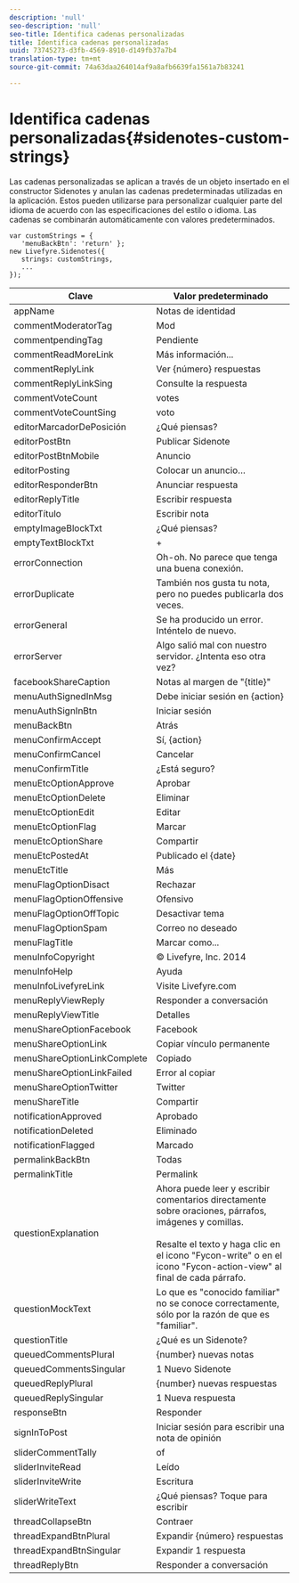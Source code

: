 ```yaml
---
description: 'null'
seo-description: 'null'
seo-title: Identifica cadenas personalizadas
title: Identifica cadenas personalizadas
uuid: 73745273-d3fb-4569-8910-d149fb37a7b4
translation-type: tm+mt
source-git-commit: 74a63daa264014af9a8afb6639fa1561a7b83241

---
```



# Identifica cadenas personalizadas{#sidenotes-custom-strings}

Las cadenas personalizadas se aplican a través de un objeto insertado en el constructor Sidenotes y anulan las cadenas predeterminadas utilizadas en la aplicación. Estos pueden utilizarse para personalizar cualquier parte del idioma de acuerdo con las especificaciones del estilo o idioma. Las cadenas se combinarán automáticamente con valores predeterminados.

```
var customStrings = { 
   'menuBackBtn': 'return' }; 
new Livefyre.Sidenotes({ 
   strings: customStrings, 
   ...  
});
```

| Clave | Valor predeterminado |
|---|---|
| appName | Notas de identidad |
| commentModeratorTag | Mod |
| commentpendingTag | Pendiente |
| commentReadMoreLink | Más información... |
| commentReplyLink | Ver {número} respuestas |
| commentReplyLinkSing | Consulte la respuesta |
| commentVoteCount | votes |
| commentVoteCountSing | voto |
| editorMarcadorDePosición | ¿Qué piensas? |
| editorPostBtn | Publicar Sidenote |
| editorPostBtnMobile | Anuncio |
| editorPosting | Colocar un anuncio… |
| editorResponderBtn | Anunciar respuesta |
| editorReplyTitle | Escribir respuesta |
| editorTítulo | Escribir nota |
| emptyImageBlockTxt | ¿Qué piensas? |
| emptyTextBlockTxt | + |
| errorConnection | Oh-oh. No parece que tenga una buena conexión. |
| errorDuplicate | También nos gusta tu nota, pero no puedes publicarla dos veces. |
| errorGeneral | Se ha producido un error. Inténtelo de nuevo. |
| errorServer | Algo salió mal con nuestro servidor. ¿Intenta eso otra vez? |
| facebookShareCaption | Notas al margen de "{title}" |
| menuAuthSignedInMsg | Debe iniciar sesión en {action} |
| menuAuthSignInBtn | Iniciar sesión |
| menuBackBtn | Atrás |
| menuConfirmAccept | Sí, {action} |
| menuConfirmCancel | Cancelar |
| menuConfirmTitle | ¿Está seguro? |
| menuEtcOptionApprove | Aprobar |
| menuEtcOptionDelete | Eliminar |
| menuEtcOptionEdit | Editar  |
| menuEtcOptionFlag | Marcar |
| menuEtcOptionShare | Compartir |
| menuEtcPostedAt | Publicado el {date} |
| menuEtcTitle | Más |
| menuFlagOptionDisact | Rechazar |
| menuFlagOptionOffensive | Ofensivo |
| menuFlagOptionOffTopic | Desactivar tema |
| menuFlagOptionSpam | Correo no deseado |
| menuFlagTitle | Marcar como... |
| menuInfoCopyright | © Livefyre, Inc. 2014 |
| menuInfoHelp | Ayuda |
| menuInfoLivefyreLink | Visite Livefyre.com |
| menuReplyViewReply | Responder a conversación |
| menuReplyViewTitle | Detalles |
| menuShareOptionFacebook | Facebook |
| menuShareOptionLink | Copiar vínculo permanente |
| menuShareOptionLinkComplete | Copiado |
| menuShareOptionLinkFailed | Error al copiar |
| menuShareOptionTwitter | Twitter |
| menuShareTitle | Compartir |
| notificationApproved | Aprobado |
| notificationDeleted | Eliminado |
| notificationFlagged | Marcado |
| permalinkBackBtn | Todas |
| permalinkTitle | Permalink |
| questionExplanation | Ahora puede leer y escribir comentarios directamente sobre oraciones, párrafos, imágenes y comillas.<br><br>Resalte el texto y haga clic en el icono "Fycon-write" o en el icono "Fycon-action-view" al final de cada párrafo. |
| questionMockText | Lo que es "conocido familiar" no se conoce correctamente, sólo por la razón de que es "familiar". |
| questionTitle | ¿Qué es un Sidenote? |
| queuedCommentsPlural | {number} nuevas notas |
| queuedCommentsSingular | 1 Nuevo Sidenote |
| queuedReplyPlural | {number} nuevas respuestas |
| queuedReplySingular | 1 Nueva respuesta |
| responseBtn | Responder |
| signInToPost | Iniciar sesión para escribir una nota de opinión |
| sliderCommentTally | of |
| sliderInviteRead | Leído |
| sliderInviteWrite | Escritura |
| sliderWriteText | ¿Qué piensas? Toque para escribir |
| threadCollapseBtn | Contraer |
| threadExpandBtnPlural | Expandir {número} respuestas |
| threadExpandBtnSingular | Expandir 1 respuesta |
| threadReplyBtn | Responder a conversación |
